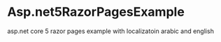 # Asp.net5RazorPagesExample
asp.net core 5 razor pages example with localizatoin arabic and english
